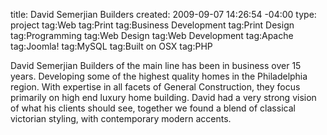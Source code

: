 title: David Semerjian Builders
created: 2009-09-07 14:26:54 -04:00
type: project
tag:Web
tag:Print
tag:Business Development
tag:Print Design
tag:Programming
tag:Web Design
tag:Web Development
tag:Apache
tag:Joomla!
tag:MySQL
tag:Built on OSX
tag:PHP

David Semerjian Builders of the main line has been in business over 15 years. Developing some of the highest quality homes in the Philadelphia region. With expertise in all facets of General Construction, they focus primarily on high end luxury home building. David had a very strong vision of what his clients should see, together we found a blend of classical victorian styling, with contemporary modern accents.

